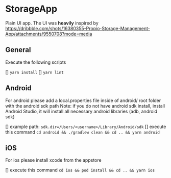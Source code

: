 # StorageApp

Plain UI app. The UI was **heavily** inspired by https://dribbble.com/shots/16380355-Propio-Storage-Management-App/attachments/9550708?mode=media

## General
Execute the following scripts

[] `yarn install`
[] `yarn lint`

## Android
For android please add a local.properties file inside of android/ root folder with the android sdk path
Note: if you do not have android sdk install, install Android Studio, it will install all necessary android libraries (adb, android sdk)

[] example path: `sdk.dir=/Users/<username>/Library/Android/sdk`
[] execute this command
`cd android && ./gradlew clean && cd .. && yarn android`

## iOS
For ios please install xcode from the appstore

[] execute this command
`cd ios && pod install && cd .. && yarn ios`